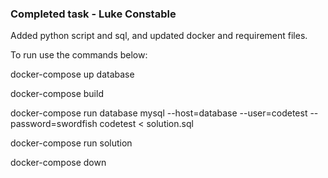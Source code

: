 ### Completed task - Luke Constable

Added python script and sql, and updated docker and requirement files. 

To run use the commands below: 

docker-compose up database

docker-compose build

docker-compose run database mysql --host=database --user=codetest --password=swordfish codetest < solution.sql

docker-compose run solution

docker-compose down

